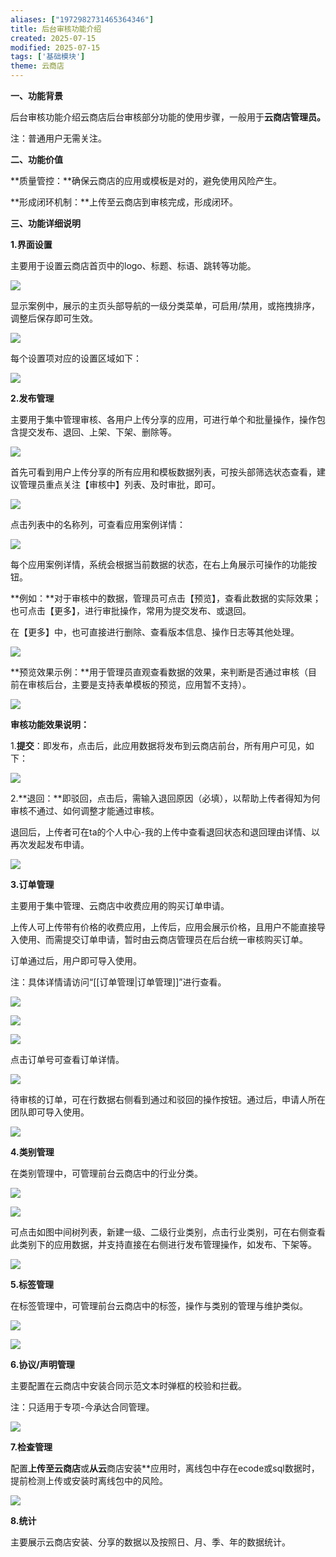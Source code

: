 ```yaml
---
aliases: ["1972982731465364346"]
title: 后台审核功能介绍
created: 2025-07-15
modified: 2025-07-15
tags: ['基础模块']
theme: 云商店
---
```


**一、功能背景**

后台审核功能介绍云商店后台审核部分功能的使用步骤，一般用于**云商店管理员。**

注：普通用户无需关注。

**二、功能价值**

**质量管控：**确保云商店的应用或模板是对的，避免使用风险产生。

**形成闭环机制：**上传至云商店到审核完成，形成闭环。

**三、功能详细说明**

**1.界面设置**

主要用于设置云商店首页中的logo、标题、标语、跳转等功能。

![](https://myhelpdoc.oss-cn-heyuan.aliyuncs.com/mdimages/6b77a4ff95ffc9bb1a05089b71a3e5b0.jpg)

显示案例中，展示的主页头部导航的一级分类菜单，可启用/禁用，或拖拽排序，调整后保存即可生效。

![](https://myhelpdoc.oss-cn-heyuan.aliyuncs.com/mdimages/135f44eb1b1fe3fddc25ed228ff2756e.jpg)

每个设置项对应的设置区域如下：

![](https://myhelpdoc.oss-cn-heyuan.aliyuncs.com/mdimages/a9a3c08597a99a4fe13768bca16740bb.jpg)

**2.发布管理**

主要用于集中管理审核、各用户上传分享的应用，可进行单个和批量操作，操作包含提交发布、退回、上架、下架、删除等。

![](https://myhelpdoc.oss-cn-heyuan.aliyuncs.com/mdimages/1fc73fb417405c705944608b89e9ba1e.jpg)

首先可看到用户上传分享的所有应用和模板数据列表，可按头部筛选状态查看，建议管理员重点关注【审核中】列表、及时审批，即可。

![](https://myhelpdoc.oss-cn-heyuan.aliyuncs.com/mdimages/f1ee6f3ab1ae8ddd9b0453f06cb7a206.jpg)

点击列表中的名称列，可查看应用案例详情：

![](https://myhelpdoc.oss-cn-heyuan.aliyuncs.com/mdimages/2a7740909d30dc6d3bb92347d536b90b.jpg)

每个应用案例详情，系统会根据当前数据的状态，在右上角展示可操作的功能按钮。

**例如：**对于审核中的数据，管理员可点击【预览】，查看此数据的实际效果；也可点击【更多】，进行审批操作，常用为提交发布、或退回。

在【更多】中，也可直接进行删除、查看版本信息、操作日志等其他处理。

![](https://myhelpdoc.oss-cn-heyuan.aliyuncs.com/mdimages/4311f11d740cc387bde58de3f17e92c8.jpg)

**预览效果示例：**用于管理员直观查看数据的效果，来判断是否通过审核（目前在审核后台，主要是支持表单模板的预览，应用暂不支持）。

![](https://myhelpdoc.oss-cn-heyuan.aliyuncs.com/mdimages/3971edd22dedce7ee9ec7035cfb740e2.jpg)

**审核功能效果说明：**

1.**提交**：即发布，点击后，此应用数据将发布到云商店前台，所有用户可见，如下：

![](https://myhelpdoc.oss-cn-heyuan.aliyuncs.com/mdimages/3dd00bd3ea292a64b1a6177796142fdb.jpg)

2.**退回：**即驳回，点击后，需输入退回原因（必填），以帮助上传者得知为何审核不通过、如何调整才能通过审核。

退回后，上传者可在ta的个人中心-我的上传中查看退回状态和退回理由详情、以再次发起发布申请。

![](https://myhelpdoc.oss-cn-heyuan.aliyuncs.com/mdimages/cde2bd4a83c3846d0494143f4ca80026.jpg)

**3.订单管理**

主要用于集中管理、云商店中收费应用的购买订单申请。

上传人可上传带有价格的收费应用，上传后，应用会展示价格，且用户不能直接导入使用、而需提交订单申请，暂时由云商店管理员在后台统一审核购买订单。

订单通过后，用户即可导入使用。

注：具体详情请访问“[[订单管理|订单管理]]”进行查看。

![](https://myhelpdoc.oss-cn-heyuan.aliyuncs.com/mdimages/0fad7cd93da763a707c880cea7124243.jpg)

![](https://myhelpdoc.oss-cn-heyuan.aliyuncs.com/mdimages/909a9aff28a0b08b80af16e4f8279f33.jpg)

![](https://myhelpdoc.oss-cn-heyuan.aliyuncs.com/mdimages/dd47920875e46b66b6bed1a68912a7ae.jpg)

点击订单号可查看订单详情。

![](https://myhelpdoc.oss-cn-heyuan.aliyuncs.com/mdimages/29e255c5403fcf9dfbff396c7ac60c0e.jpg)

待审核的订单，可在行数据右侧看到通过和驳回的操作按钮。通过后，申请人所在团队即可导入使用。

![](https://myhelpdoc.oss-cn-heyuan.aliyuncs.com/mdimages/9ae1ada8bdf54cbd81daef95c1467e5e.jpg)

**4.类别管理**

在类别管理中，可管理前台云商店中的行业分类。

![](https://myhelpdoc.oss-cn-heyuan.aliyuncs.com/mdimages/6a8ddb52fb452d71a0635938806bb37e.jpg)

![](https://myhelpdoc.oss-cn-heyuan.aliyuncs.com/mdimages/9f4c22f63eb06c075c7498a63803294d.jpg)

可点击如图中间树列表，新建一级、二级行业类别，点击行业类别，可在右侧查看此类别下的应用数据，并支持直接在右侧进行发布管理操作，如发布、下架等。

![](https://myhelpdoc.oss-cn-heyuan.aliyuncs.com/mdimages/0afbe6a3ff45ea16e7d9d6c5c7d5df41.jpg)

**5.标签管理**

在标签管理中，可管理前台云商店中的标签，操作与类别的管理与维护类似。

![](https://myhelpdoc.oss-cn-heyuan.aliyuncs.com/mdimages/673a22762418645a3441552244ea6372.jpg)

![](https://myhelpdoc.oss-cn-heyuan.aliyuncs.com/mdimages/ed8100d577cba3f0e11da672e3335d0f.jpg)

**6.协议/声明管理**

主要配置在云商店中安装合同示范文本时弹框的校验和拦截。

注：只适用于专项-今承达合同管理。

![](https://myhelpdoc.oss-cn-heyuan.aliyuncs.com/mdimages/80a8fc84a5e137daafafed553c7de66f.jpg)

**7.检查管理**

配置**上传至云商店**或**从云**商店安装**应用时，离线包中存在ecode或sql数据时，提前检测上传或安装时离线包中的风险。

![](https://myhelpdoc.oss-cn-heyuan.aliyuncs.com/mdimages/e95ef4ac12140b181029b13900fb6cac.jpg)

**8.统计**

主要展示云商店安装、分享的数据以及按照日、月、季、年的数据统计。

